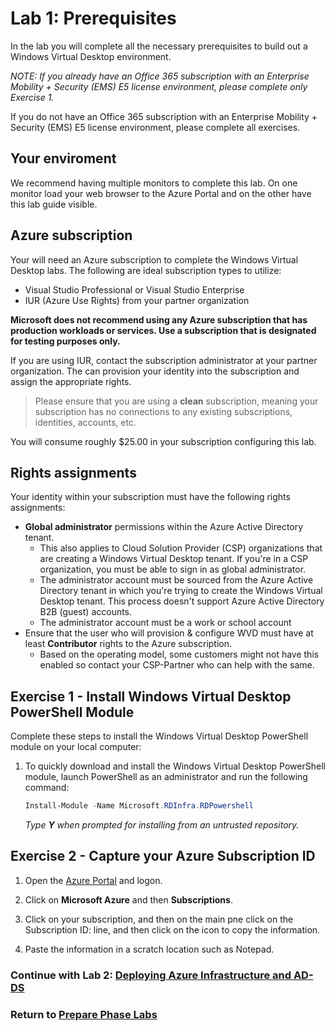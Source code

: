 # Lab 1: Prerequisites

In the lab you will complete all the necessary prerequisites to build out a Windows Virtual Desktop environment.

*NOTE: If you already have an Office 365 subscription with an Enterprise Mobility + Security (EMS) E5 license environment, please complete only Exercise 1.*

If you do not have an Office 365 subscription with an Enterprise Mobility + Security (EMS) E5 license environment, please complete all exercises.

## Your enviroment

We recommend having multiple monitors to complete this lab.  On one monitor load your web browser to the Azure Portal and on the other have this lab guide visible.

## Azure subscription

Your will need an Azure subscription to complete the Windows Virtual Desktop labs.  The following are ideal subscription types to utilize:

* Visual Studio Professional or Visual Studio Enterprise
* IUR (Azure Use Rights) from your partner organization

**Microsoft does not recommend using any Azure subscription that has production workloads or services.  Use a subscription that is designated for testing purposes only.**

If you are using IUR, contact the subscription administrator at your partner organization.  The can provision your identity into the subscription and assign the appropriate rights.

> Please ensure that you are using a **clean** subscription, meaning your subscription has no connections to any existing subscriptions, identities, accounts, etc.

You will consume roughly $25.00 in your subscription configuring this lab.

## Rights assignments

Your identity within your subscription must have the following rights assignments:

* **Global administrator** permissions within the Azure Active Directory tenant.
  * This also applies to Cloud Solution Provider (CSP) organizations that are creating a Windows Virtual Desktop tenant. If you're in a CSP organization, you must be able to sign in as global administrator.
  * The administrator account must be sourced from the Azure Active Directory tenant in which you're trying to create the Windows Virtual Desktop tenant. This process doesn't support Azure Active Directory B2B (guest) accounts.
  * The administrator account must be a work or school account
* Ensure that the user who will provision & configure WVD must have at least **Contributor** rights to the Azure subscription.
  * Based on the operating model, some customers might not have this enabled so contact your CSP-Partner who can help with the same.

## Exercise 1 - Install Windows Virtual Desktop PowerShell Module

Complete these steps to install the Windows Virtual Desktop PowerShell module on your local computer:

1. To quickly download and install the Windows Virtual Desktop PowerShell module, launch PowerShell as an administrator and run the following command:

    ```PowerShell
    Install-Module -Name Microsoft.RDInfra.RDPowershell
    ```

    *Type **Y** when prompted for installing from an untrusted repository.*

## Exercise 2 - Capture your Azure Subscription ID

1. Open the [Azure Portal](portal.azure.com) and logon.

2. Click on **Microsoft Azure** and then **Subscriptions**.

3. Click on your subscription, and then on the main pne click on the Subscription ID: line, and then click on the icon to copy the information.

4. Paste the information in a scratch location such as Notepad.

### Continue with Lab 2: [Deploying Azure Infrastructure and AD-DS](Prepare-Lab02-Deploying-Azure-Infrastructure-and-AD-DS.md)

### Return to [Prepare Phase Labs](prepare.md)
